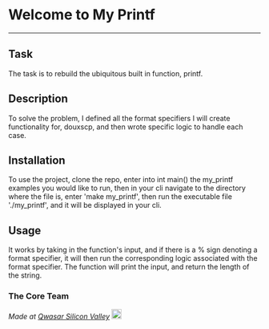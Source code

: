# Welcome to My Printf
***

## Task

The task is to rebuild the ubiquitous built in function, printf.

## Description

To solve the problem, I defined all the format specifiers I will create functionality for, douxscp, and then wrote specific logic to handle each case.

## Installation

To use the project, clone the repo, enter into int main() the my_printf examples you would like to run, then in your cli navigate to the directory where the file is, enter 'make my_printf', then run the executable file './my_printf', and it will be displayed in your cli.

## Usage

It works by taking in the function's input, and if there is a % sign denoting a format specifier, it will then run the corresponding logic associated with the format specifier. The function will print the input, and return the length of the string.

### The Core Team


<span><i>Made at <a href='https://qwasar.io'>Qwasar Silicon Valley</a></i></span>
<span><img alt='Qwasar Silicon Valley Logo' src='https://storage.googleapis.com/qwasar-public/qwasar-logo_50x50.png' width='20px'></span>
